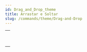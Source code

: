 ```yaml
---
id: Drag_and_Drop_theme
title: Arrastar e Soltar
slug: /commands/theme/Drag-and-Drop
---
```


|                                                                                                 |
| ----------------------------------------------------------------------------------------------- |
| [<!-- INCLUDE #_command_.Drop position.Syntax -->](../../commands-legacy/drop-position.md)<br/> |
| [<!-- INCLUDE #_command_.SET DRAG ICON.Syntax -->](../../commands-legacy/set-drag-icon.md)<br/> |
